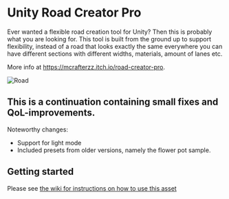 # Unity Road Creator Pro

Ever wanted a flexible road creation tool for Unity? Then this is probably what you are looking for. This tool is built from the ground up to support flexibility, instead of a road that looks exactly the same everywhere you can have different sections with different widths, materials, amount of lanes etc.

More info at https://mcrafterzz.itch.io/road-creator-pro.

![Road](https://img.itch.zone/aW1hZ2UvNTY2MzgwLzI5NzgwNDUucG5n/original/vW87dT.png)

## This is a continuation containing small fixes and QoL-improvements.
Noteworthy changes:
* Support for light mode
* Included presets from older versions, namely the flower pot sample.

## Getting started
Please see [the wiki for instructions on how to use this asset](https://github.com/DarwinAnim8or/Unity-Road-Creator-Pro/wiki/1.1-Getting-Started)
